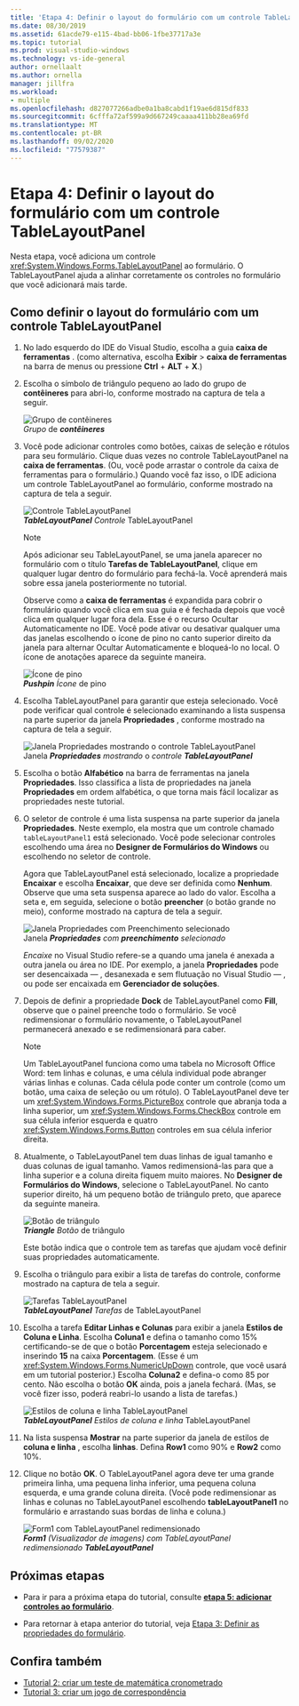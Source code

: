 ```yaml
---
title: 'Etapa 4: Definir o layout do formulário com um controle TableLayoutPanel'
ms.date: 08/30/2019
ms.assetid: 61acde79-e115-4bad-bb06-1fbe37717a3e
ms.topic: tutorial
ms.prod: visual-studio-windows
ms.technology: vs-ide-general
author: ornellaalt
ms.author: ornella
manager: jillfra
ms.workload:
- multiple
ms.openlocfilehash: d827077266adbe0a1ba8cabd1f19ae6d815df833
ms.sourcegitcommit: 6cfffa72af599a9d667249caaaa411bb28ea69fd
ms.translationtype: MT
ms.contentlocale: pt-BR
ms.lasthandoff: 09/02/2020
ms.locfileid: "77579387"
---
```

# <a name="step-4-lay-out-your-form-with-a-tablelayoutpanel-control"></a>Etapa 4: Definir o layout do formulário com um controle TableLayoutPanel

Nesta etapa, você adiciona um controle <xref:System.Windows.Forms.TableLayoutPanel> ao formulário. O TableLayoutPanel ajuda a alinhar corretamente os controles no formulário que você adicionará mais tarde.

## <a name="how-to-lay-out-your-form-with-a-tablelayoutpanel-control"></a>Como definir o layout do formulário com um controle TableLayoutPanel

1. No lado esquerdo do IDE do Visual Studio, escolha a guia **caixa de ferramentas** . (como alternativa, escolha **Exibir**  >  **caixa de ferramentas** na barra de menus ou pressione **Ctrl** + **ALT** + **X**.)

1. Escolha o símbolo de triângulo pequeno ao lado do grupo de **contêineres** para abri-lo, conforme mostrado na captura de tela a seguir.

     ![Grupo de contêineres](../ide/media/express_toolbox.png)<br>
*Grupo* de ***contêineres***

1. Você pode adicionar controles como botões, caixas de seleção e rótulos para seu formulário. Clique duas vezes no controle TableLayoutPanel na **caixa de ferramentas**. (Ou, você pode arrastar o controle da caixa de ferramentas para o formulário.) Quando você faz isso, o IDE adiciona um controle TableLayoutPanel ao formulário, conforme mostrado na captura de tela a seguir.

     ![Controle TableLayoutPanel](../ide/media/express_formtablelayout.png)<br>
***TableLayoutPanel*** *Controle* TableLayoutPanel

    > [!NOTE]
    > Após adicionar seu TableLayoutPanel, se uma janela aparecer no formulário com o título **Tarefas de TableLayoutPanel**, clique em qualquer lugar dentro do formulário para fechá-la. Você aprenderá mais sobre essa janela posteriormente no tutorial.

     Observe como a **caixa de ferramentas** é expandida para cobrir o formulário quando você clica em sua guia e é fechada depois que você clica em qualquer lugar fora dela. Esse é o recurso Ocultar Automaticamente no IDE. Você pode ativar ou desativar qualquer uma das janelas escolhendo o ícone de pino no canto superior direito da janela para alternar Ocultar Automaticamente e bloqueá-lo no local. O ícone de anotações aparece da seguinte maneira.

     ![Ícone de pino](../ide/media/express_pushpintoolbox.png)<br>
***Pushpin*** *Ícone* de pino

1. Escolha TableLayoutPanel para garantir que esteja selecionado. Você pode verificar qual controle é selecionado examinando a lista suspensa na parte superior da janela **Propriedades** , conforme mostrado na captura de tela a seguir.

     ![Janela Propriedades mostrando o controle TableLayoutPanel](../ide/media/express_controlspropwin.png)<br>
Janela ***Propriedades*** *mostrando* o *controle* ***TableLayoutPanel***

1. Escolha o botão **Alfabético** na barra de ferramentas na janela **Propriedades**. Isso classifica a lista de propriedades na janela **Propriedades** em ordem alfabética, o que torna mais fácil localizar as propriedades neste tutorial.

1. O seletor de controle é uma lista suspensa na parte superior da janela **Propriedades**. Neste exemplo, ela mostra que um controle chamado `tableLayoutPanel1` está selecionado. Você pode selecionar controles escolhendo uma área no **Designer de Formulários do Windows** ou escolhendo no seletor de controle.

   Agora que TableLayoutPanel está selecionado, localize a propriedade **Encaixar** e escolha **Encaixar**, que deve ser definida como **Nenhum**. Observe que uma seta suspensa aparece ao lado do valor. Escolha a seta e, em seguida, selecione o botão **preencher** (o botão grande no meio), conforme mostrado na captura de tela a seguir.

     ![Janela Propriedades com Preenchimento selecionado](../ide/media/express_docktable.png)<br>
Janela ***Propriedades*** *com* ***preenchimento*** *selecionado*

     *Encaixe* no Visual Studio refere-se a quando uma janela é anexada a outra janela ou área no IDE. Por exemplo, a janela **Propriedades** pode ser desencaixada &mdash; , desanexada e sem flutuação no Visual Studio &mdash; , ou pode ser encaixada em **Gerenciador de soluções**.

1. Depois de definir a propriedade **Dock** de TableLayoutPanel como **Fill**, observe que o painel preenche todo o formulário. Se você redimensionar o formulário novamente, o TableLayoutPanel permanecerá anexado e se redimensionará para caber.

    > [!NOTE]
    > Um TableLayoutPanel funciona como uma tabela no Microsoft Office Word: tem linhas e colunas, e uma célula individual pode abranger várias linhas e colunas. Cada célula pode conter um controle (como um botão, uma caixa de seleção ou um rótulo). O TableLayoutPanel deve ter um <xref:System.Windows.Forms.PictureBox> controle que abranja toda a linha superior, um <xref:System.Windows.Forms.CheckBox> controle em sua célula inferior esquerda e quatro <xref:System.Windows.Forms.Button> controles em sua célula inferior direita.

1. Atualmente, o TableLayoutPanel tem duas linhas de igual tamanho e duas colunas de igual tamanho. Vamos redimensioná-las para que a linha superior e a coluna direita fiquem muito maiores. No **Designer de Formulários do Windows**, selecione o TableLayoutPanel. No canto superior direito, há um pequeno botão de triângulo preto, que aparece da seguinte maneira.

     ![Botão de triângulo](../ide/media/express_iconblacktriangle.gif)<br>
***Triangle*** *Botão* de triângulo

     Este botão indica que o controle tem as tarefas que ajudam você definir suas propriedades automaticamente.

1. Escolha o triângulo para exibir a lista de tarefas do controle, conforme mostrado na captura de tela a seguir.

     ![Tarefas TableLayoutPanel](../ide/media/express_tablepanel.png)<br>
***TableLayoutPanel*** *Tarefas* de TableLayoutPanel

1. Escolha a tarefa **Editar Linhas e Colunas** para exibir a janela **Estilos de Coluna e Linha**. Escolha **Coluna1** e defina o tamanho como 15% certificando-se de que o botão **Porcentagem** esteja selecionado e inserindo **15** na caixa **Porcentagem**. (Esse é um <xref:System.Windows.Forms.NumericUpDown> controle, que você usará em um tutorial posterior.) Escolha **Coluna2** e defina-o como 85 por cento. Não escolha o botão **OK** ainda, pois a janela fechará. (Mas, se você fizer isso, poderá reabri-lo usando a lista de tarefas.)

     ![Estilos de coluna e linha TableLayoutPanel](../ide/media/vs_tablelayoutpanel_setup.png)<br>
***TableLayoutPanel*** *Estilos de coluna e linha* TableLayoutPanel

1. Na lista suspensa **Mostrar** na parte superior da janela de estilos de **coluna e linha** , escolha **linhas**. Defina **Row1** como 90% e **Row2** como 10%.

1. Clique no botão **OK**. O TableLayoutPanel agora deve ter uma grande primeira linha, uma pequena linha inferior, uma pequena coluna esquerda, e uma grande coluna direita. (Você pode redimensionar as linhas e colunas no TableLayoutPanel escolhendo **tableLayoutPanel1** no formulário e arrastando suas bordas de linha e coluna.)

     ![Form1 com TableLayoutPanel redimensionado](../ide/media/vs_formafterlayoutpanel.png)<br>
***Form1*** *(Visualizador de imagens) com TableLayoutPanel redimensionado* ***TableLayoutPanel***

## <a name="next-steps"></a>Próximas etapas

* Para ir para a próxima etapa do tutorial, consulte **[etapa 5: adicionar controles ao formulário](../ide/step-5-add-controls-to-your-form.md)**.

* Para retornar à etapa anterior do tutorial, veja [Etapa 3: Definir as propriedades do formulário](../ide/step-3-set-your-form-properties.md).

## <a name="see-also"></a>Confira também

* [Tutorial 2: criar um teste de matemática cronometrado](tutorial-2-create-a-timed-math-quiz.md)
* [Tutorial 3: criar um jogo de correspondência](tutorial-3-create-a-matching-game.md)
